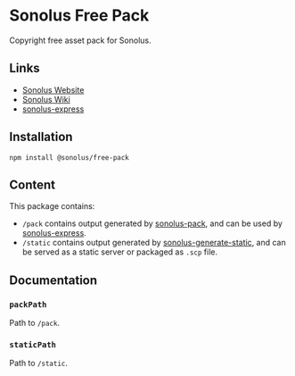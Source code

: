# Sonolus Free Pack

Copyright free asset pack for Sonolus.

## Links

-   [Sonolus Website](https://sonolus.com)
-   [Sonolus Wiki](https://wiki.sonolus.com)
-   [sonolus-express](https://github.com/Sonolus/sonolus-express)

## Installation

```
npm install @sonolus/free-pack
```

## Content

This package contains:

-   `/pack` contains output generated by [sonolus-pack](https://github.com/Sonolus/sonolus-pack), and can be used by [sonolus-express](https://github.com/Sonolus/sonolus-express).
-   `/static` contains output generated by [sonolus-generate-static](https://github.com/Sonolus/sonolus-generate-static), and can be served as a static server or packaged as `.scp` file.

## Documentation

### `packPath`

Path to `/pack`.

### `staticPath`

Path to `/static`.
